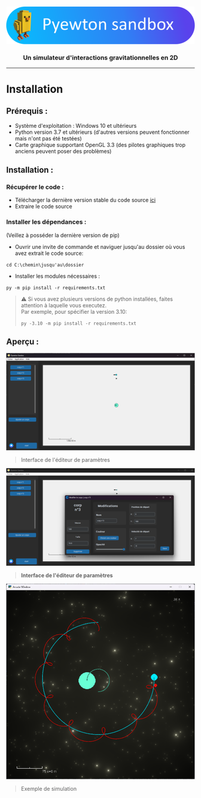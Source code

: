![header](Assets/Banner.png)
### <div align='center'> Un simulateur d'interactions gravitationnelles en 2D
---

# Installation  

## Prérequis :
* Système d'exploitation : Windows 10 et ultérieurs
* Python version 3.7 et ultérieurs (d'autres versions peuvent fonctionner mais n'ont pas été testées)
* Carte graphique supportant OpenGL 3.3 (des pilotes graphiques trop anciens peuvent poser des problèmes)

## Installation : 
### Récupérer le code : 
* Télécharger la dernière version stable du code source [ici](https://github.com/helloHackYnow/Pyewton-Sandox-release/releases/)
* Extraire le code source 

### Installer les dépendances : 
(Veillez à posséder la dernière version de pip)
* Ouvrir une invite de commande et naviguer jusqu'au dossier où vous avez extrait le code source:  
```
cd C:\chemin\jusqu'au\dossier
```
* Installer les modules nécessaires : 
```
py -m pip install -r requirements.txt
```
> ⚠️ Si vous avez plusieurs versions de python installées, faites attention à laquelle vous executez.  
> Par exemple, pour spécifier la version 3.10:
>````
>py -3.10 -m pip install -r requirements.txt
>````
## Aperçu :  
  
![Interface](https://github.com/helloHackYnow/Pyewton-Sandox-release/blob/main/Assets/Documentation/interface_config2.png)  
> Interface de l'éditeur de paramètres  
  
![Interface](https://github.com/helloHackYnow/Pyewton-Sandox-release/blob/main/Assets/Documentation/body_properties.png)  
> **Interface de l'éditeur de paramètres**  

![Simulation](https://github.com/helloHackYnow/Pyewton-Sandox-release/blob/main/Assets/Documentation/simulation.png) 
> Exemple de simulation
